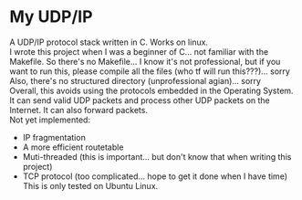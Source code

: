 # My UDP/IP
A UDP/IP protocol stack written in C. Works on linux.  
I wrote this project when I was a beginner of C... not familiar with the Makefile. So there's no Makefile... I know it's not professional, but if you want to run this, please compile all the files (who tf will run this???)... sorry  
Also, there's no structured directory (unprofessional agian)... sorry  
Overall, this avoids using the protocols embedded in the Operating System. It can send valid UDP packets and process other UDP packets on the Internet. It can also forward packets.  
Not yet implemented:
- IP fragmentation
- A more efficient routetable
- Muti-threaded (this is important... but don't know that when writing this project)
- TCP protocol (too complicated... hope to get it done when I have time)
This is only tested on Ubuntu Linux.

